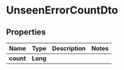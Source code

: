 

# UnseenErrorCountDto

## Properties

Name | Type | Description | Notes
------------ | ------------- | ------------- | -------------
**count** | **Long** |  | 



